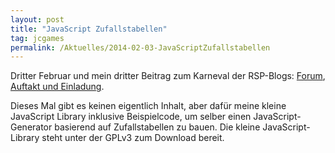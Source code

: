 ```yaml
---
layout: post
title: "JavaScript Zufallstabellen"
tag: jcgames
permalink: /Aktuelles/2014-02-03-JavaScriptZufallstabellen
---
```


Dritter Februar und mein dritter Beitrag zum Karneval der RSP-Blogs: [Forum](http://forum.rsp-blogs.de/rsp-karneval/zufallstabellen-%28februar-2014%29/), [Auftakt und Einladung](http://greifenklaue.wordpress.com/2014/02/02/rsp-blog-karneval-auftakt-und-einladung-zufallstabellen/).

Dieses Mal gibt es keinen eigentlich Inhalt, aber dafür meine kleine JavaScript Library inklusive Beispielcode, um selber einen JavaScript-Generator basierend auf Zufallstabellen zu bauen. Die kleine JavaScript-Library steht unter der GPLv3 zum Download bereit.


